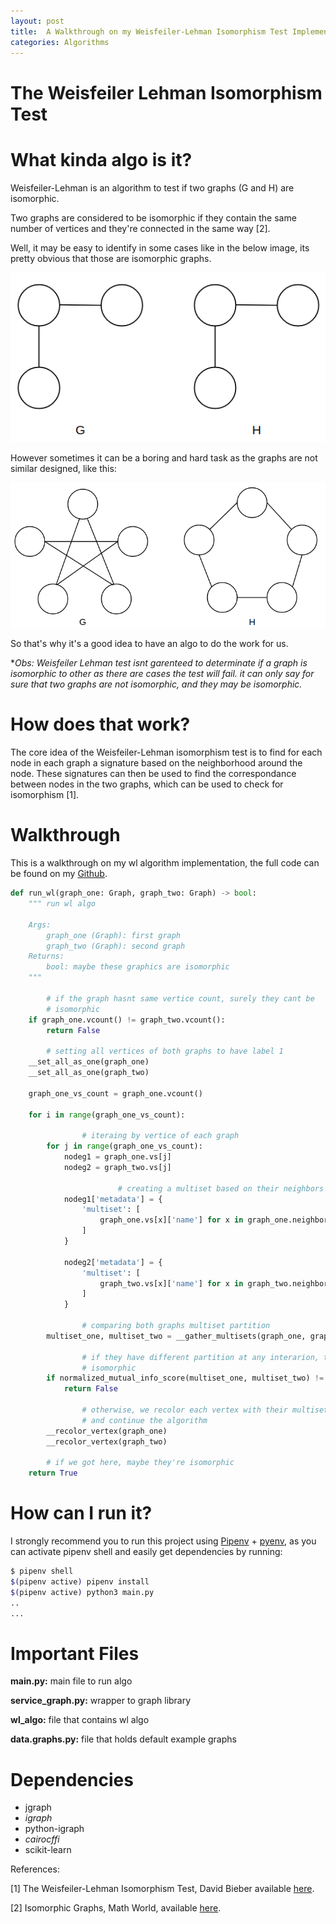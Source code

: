 ```yaml
---
layout: post
title:  A Walkthrough on my Weisfeiler-Lehman Isomorphism Test Implementation in Python
categories: Algorithms
---
```

# The Weisfeiler Lehman Isomorphism Test

# What kinda algo is it?

Weisfeiler-Lehman is an algorithm to test if two graphs (G and H) are isomorphic. 

Two graphs are considered to be isomorphic if they contain the same number of vertices and they're connected in the same way [2]. 

Well, it may be easy to identify in some cases like in the below image, its pretty obvious that those are isomorphic graphs.

![Isomorphic Graphs 1](/images/posts/The-Weisfeiler-Lehman-Isomorphism-Test/easy_iso_graphs.png)

However sometimes it can be a boring and hard task as the graphs are not similar designed, like this:

![Isomorphic Graphs 2](/images/posts/The-Weisfeiler-Lehman-Isomorphism-Test/hard_iso_graphs.png)

So that's why it's a good idea to have an algo to do the work for us.

**Obs: Weisfeiler Lehman test isnt garenteed to determinate if a graph is isomorphic to other as there are cases the test will fail. it can only say for sure that two graphs are not isomorphic, and they may be isomorphic.*

# How does that work?

The core idea of the Weisfeiler-Lehman isomorphism test is to find for each node in each graph a signature based on the neighborhood around the node. These signatures can then be used to find the correspondance between nodes in the two graphs, which can be used to check for isomorphism [1].

# Walkthrough

This is a walkthrough on my wl algorithm implementation, the full code can be found on my [Github](https://github.com/Mateusmsouza/The-Weisfeiler-Lehman-Isomorphism-Test/blob/master/wl_algo.py).

```python
def run_wl(graph_one: Graph, graph_two: Graph) -> bool:
    """ run wl algo
    
    Args:
        graph_one (Graph): first graph
        graph_two (Graph): second graph
    Returns:
        bool: maybe these graphics are isomorphic
    """
    
		# if the graph hasnt same vertice count, surely they cant be
		# isomorphic
    if graph_one.vcount() != graph_two.vcount():
        return False

		# setting all vertices of both graphs to have label 1
    __set_all_as_one(graph_one)
    __set_all_as_one(graph_two)
        
    graph_one_vs_count = graph_one.vcount()

    for i in range(graph_one_vs_count):

				# iteraing by vertice of each graph
        for j in range(graph_one_vs_count):
            nodeg1 = graph_one.vs[j]
            nodeg2 = graph_two.vs[j]

						# creating a multiset based on their neighbors label
            nodeg1['metadata'] = {
                'multiset': [
                    graph_one.vs[x]['name'] for x in graph_one.neighbors(nodeg1)
                ]
            }
            
            nodeg2['metadata'] = {
                'multiset': [
                    graph_two.vs[x]['name'] for x in graph_two.neighbors(nodeg2)
                ]
            }

				# comparing both graphs multiset partition
        multiset_one, multiset_two = __gather_multisets(graph_one, graph_two)

				# if they have different partition at any interarion, they are not
				# isomorphic
        if normalized_mutual_info_score(multiset_one, multiset_two) != 1.0:
            return False

				# otherwise, we recolor each vertex with their multiset hash
				# and continue the algorithm
        __recolor_vertex(graph_one)
        __recolor_vertex(graph_two)
		
		# if we got here, maybe they're isomorphic
    return True
```

# How can I run it?

I strongly recommend you to run this project using [Pipenv](https://pipenv.pypa.io/en/latest/) + [pyenv](https://github.com/pyenv/pyenv), as you can activate pipenv shell and easily get dependencies by running:

```bash
$ pipenv shell
$(pipenv active) pipenv install
$(pipenv active) python3 main.py
..
...
```

# Important Files

**main.py:** main file to run algo

**service_graph.py:** wrapper to graph library

**wl_algo:** file that contains wl algo

**data.graphs.py:** file that holds default example graphs

# Dependencies

- jgraph
- *igraph*
- python-igraph
- *cairocffi*
- scikit-learn

References:

[1] The Weisfeiler-Lehman Isomorphism Test, David Bieber available [here](https://davidbieber.com/post/2019-05-10-weisfeiler-lehman-isomorphism-test/).

[2] Isomorphic Graphs, Math World, available [here](https://mathworld.wolfram.com/IsomorphicGraphs.html#:~:text=Two%20graphs%20which%20contain%20the,the%20set%20of%20graph%20edges%20.).